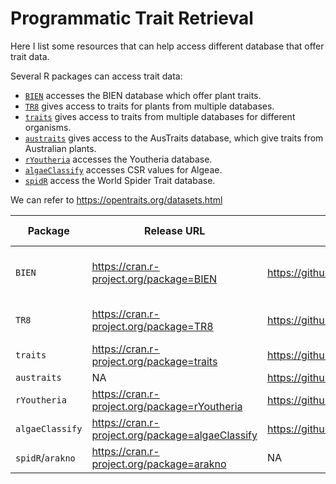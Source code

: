 # Programmatic Trait Retrieval

Here I list some resources that can help access different database that offer trait data.

Several R packages can access trait data:

* [`BIEN`](https://github.com/bjmaitner/RBIEN) accesses the BIEN database which offer plant traits.
* [`TR8`](https://cran.r-project.org/package=TR8) gives access to traits for plants from multiple databases.
* [`traits`](https://github.com/ropensci/traits) gives access to traits from multiple databases for different organisms.
* [`austraits`](https://github.com/traitecoevo/austraits) gives access to the AusTraits database, which give traits from Australian plants.
* [`rYoutheria`](https://github.com/BiologicalRecordsCentre/rYoutheria) accesses the Youtheria database.
* [`algaeClassify`](https://cran.r-project.org/package=algaeClassify) accesses CSR values for Algeae.
* [`spidR`](https://cran.r-project.org/package=spidR) access the World Spider Trait database.

We can refer to https://opentraits.org/datasets.html


Package         | Release URL                                       | Dev. URL                                                                                    | Taxonomic Group(s)                | Database(s)
----------------|---------------------------------------------------|---------------------------------------------------------------------------------------------|-----------------------------------|----------------------------
`BIEN`          | https://cran.r-project.org/package=BIEN           | https://github.com/bjmaitner/RBIEN                                                          | plants (vascular plants + ferns)  | BIEN (bien.nceas.ucsb.edu/)  
`TR8`           | https://cran.r-project.org/package=TR8            | https://github.com/GioBo/TR8                                                                | plants (vascular plants?)         |  
`traits`        | https://cran.r-project.org/package=traits         | https://github.com/ropensci/traits                                                          | many                              |  
`austraits`     | NA                                                | https://github.com/traitecoevo/austraits                                                    | plants                            | AusTraits
`rYoutheria`    | https://cran.r-project.org/package=rYoutheria     | https://github.com/BiologicalRecordsCentre/rYoutheria                                       | mammals                           |  
`algaeClassify` | https://cran.r-project.org/package=algaeClassify  | https://github.com/vppatil/GEISHA_phytoplankton/tree/master/package%20builds/algaeClassify  | Algae                             |  
`spidR`/`arakno`| https://cran.r-project.org/package=arakno         | NA                                                                                          | spiders                           | World Spider Trait database 
